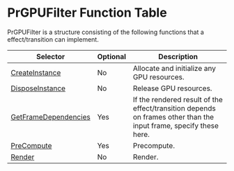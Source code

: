 # PrGPUFilter Function Table

PrGPUFilter is a structure consisting of the following functions that a effect/transition can implement.

| Selector                                                                                                        | Optional   | Description                                                                                                   |
|---------------------------------------------------------------------------------------------------------------------|----------------|-------------------------------------------------------------------------------------------------------------------|
| [CreateInstance](function-descriptions.md#createinstance)             | No             | Allocate and initialize any GPU resources.                                                                        |
| [DisposeInstance](function-descriptions.md#disposeinstance)           | No             | Release GPU resources.                                                                                            |
| [GetFrameDependencies](function-descriptions.md#getframedependencies) | Yes            | If the rendered result of the effect/transition depends on frames other than the input frame, specify these here. |
| [PreCompute](function-descriptions.md#precompute)                     | Yes            | Precompute.                                                                                                       |
| [Render](function-descriptions.md#render)                             | No             | Render.                                                                                                           |
